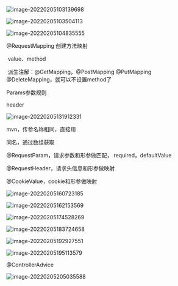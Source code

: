 ![image-20220205103139698](C:\Users\46305\AppData\Roaming\Typora\typora-user-images\image-20220205103139698.png)

![image-20220205103504113](C:\Users\46305\AppData\Roaming\Typora\typora-user-images\image-20220205103504113.png)

![image-20220205104835555](C:\Users\46305\AppData\Roaming\Typora\typora-user-images\image-20220205104835555.png)

@RequestMapping 创建方法映射

​	value、method

​	派生注解：@GetMapping，@PostMapping @PutMapping @DeleteMapping，就可以不设置method了

Params参数规则

header



![image-20220205131912331](C:\Users\46305\AppData\Roaming\Typora\typora-user-images\image-20220205131912331.png)

mvn，传参名称相同，直接用

同名，通过数组获取

@RequestParam，请求参数和形参做匹配， required，defaultValue

@RequestHeader，请求头信息和形参做映射

@CookieValue，cookie和形参做映射





![image-20220205160723185](C:\Users\46305\AppData\Roaming\Typora\typora-user-images\image-20220205160723185.png)

![image-20220205162153569](C:\Users\46305\AppData\Roaming\Typora\typora-user-images\image-20220205162153569.png)





![image-20220205174528269](C:\Users\46305\AppData\Roaming\Typora\typora-user-images\image-20220205174528269.png)



![image-20220205183724658](C:\Users\46305\AppData\Roaming\Typora\typora-user-images\image-20220205183724658.png)

![image-20220205192927551](C:\Users\46305\AppData\Roaming\Typora\typora-user-images\image-20220205192927551.png)





![image-20220205195113579](C:\Users\46305\AppData\Roaming\Typora\typora-user-images\image-20220205195113579.png)



@ControllerAdvice



![image-20220205205035588](C:\Users\46305\AppData\Roaming\Typora\typora-user-images\image-20220205205035588.png)

